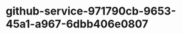 github-service-971790cb-9653-45a1-a967-6dbb406e0807
===================================================
